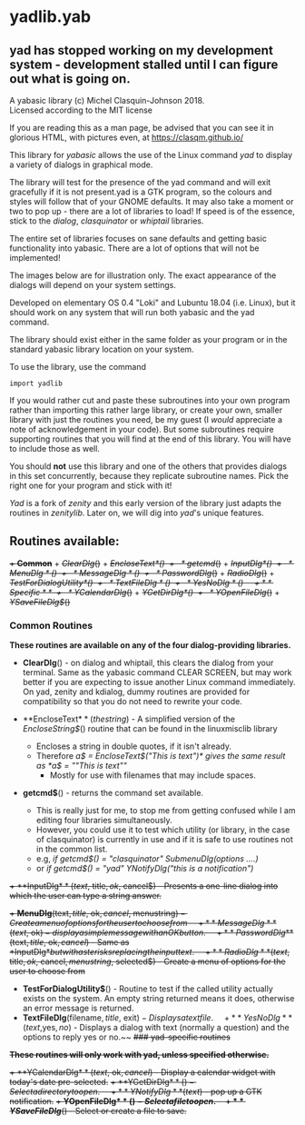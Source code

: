 # yadlib.yab

## yad has stopped working on my development system - development stalled until I can figure out what is going on.

A yabasic library (c) Michel Clasquin-Johnson 2018.  
Licensed according to the MIT license

If you are reading this as a man page, be advised that you can see it in glorious HTML, with pictures even, at https://clasqm.github.io/

This library for *yabasic* allows the use of the Linux command *yad* to display a variety of dialogs in graphical mode.

The library will test for the presence of the yad command and will exit gracefully if it is not present.yad is a GTK program, so the colours and styles will follow that of your GNOME defaults. It may also take a moment or two to pop up - there are a lot of libraries to load! If speed is of the essence, stick to the *dialog*, *clasquinator* or *whiptail* libraries.

The entire set of libraries focuses on sane defaults and getting basic functionality into yabasic. There are a lot of options that will not be implemented!

The images below are for illustration only. The exact appearance of the dialogs will depend on your system settings.

Developed on elementary OS 0.4 "Loki" and Lubuntu 18.04 (i.e. Linux), but it should work on any system that will run both yabasic and the yad command.

The library should exist either in the same folder as your program or in the standard yabasic library location on your system.

To use the library, use the command

    import yadlib

If you would rather cut and paste these subroutines into your own program rather than importing this rather large library, or create your own, smaller library with just the routines you need, be my guest (I *would* appreciate a note of acknowledgement in your code). But some subroutines require supporting routines that you will find at the end of this library. You will have to include those as well.

You should **not** use this library and one of the others that provides dialogs in this set concurrently, because they replicate subroutine names. Pick the right one for your program and stick with it!

*Yad* is a fork of *zenity* and this early version of the library just adapts the routines in *zenitylib*. Later on, we will dig into *yad*'s unique features.

## Routines available:
~~+ **Common**~~
    + ~~*ClearDlg*()~~
    + ~~*EncloseText$*()~~
    + ~~*getcmd$*()~~
    + ~~*InputDlg$*()~~
    + ~~*MenuDlg*()~~
    + ~~*MessageDlg*()~~
    + ~~*PasswordDlg$*()~~
    + ~~*RadioDlg*()~~
    + ~~*TestForDialogUtility$*()~~
    + ~~*TextFileDlg*()~~
    + ~~*YesNoDlg*()~~
~~+ **Specific**~~
    + ~~*YCalendarDlg$*()~~
    + ~~*YGetDirDlg$*()~~
    + ~~*YOpenFileDlg$*()~~
    + ~~*YSaveFileDlg$*()~~

### Common Routines

**These routines are available on any of the four dialog-providing libraries.**

+ **ClearDlg**() - on dialog and whiptail, this clears the dialog from your terminal. Same as the yabasic command CLEAR SCREEN, but may work better if you are expecting to issue another Linux command immediately. On yad, zenity and kdialog, dummy routines are provided for compatibility so that you do not need to rewrite your code.

+ **EncloseText$**(thestring$) - A simplified version of the *EncloseString$*() routine that can be found in the linuxmisclib library
    + Encloses a string in double quotes, if it isn't already.
    + Therefore *a$ = EncloseText$("This is text")* gives the same result as *a$ = "\"This is text\""*
        + Mostly for use with filenames that may include spaces.

+ **getcmd$**() - returns the command set available.
    + This is really just for me, to stop me from getting confused while I am editing four libraries simultaneously.
     + However, you could use it to test which utility (or library, in the case of clasquinator) is currently in use and if it is safe to use routines not in the common list.
    + e.g, *if getcmd$() = "clasquinator" SubmenuDlg(options ....)*
    + or  *if getcmd$() = "yad" YNotifyDlg("this is a notification")*

~~+ **InputDlg$**(text$, title$, ok$, cancel$) - Presents a one-line dialog into which the user can type a string answer.~~
 
~~+ **MenuDlg**(text$, title$, ok$, cancel$, menustring$) - Create a menu of options for the user to choose from~~ 
~~+ **MessageDlg**(text$, ok$) - display a simple message with an OK button.~~ 
~~+ **PasswordDlg$**(text$, title$, ok$, cancel$) - Same as *InputDlg$* but with asterisks replacing the input text.~~
~~+ **RadioDlg**(text$, title$, ok$, cancel$, menustring$, selected$) - Create a menu of options for the user to choose from~~
+ **TestForDialogUtility\$**\(\) - Routine to test if the called utility actually exists on the system. An empty string returned means it does, otherwise an error message is returned.
+ **TextFileDlg**(filename$, title$, exit$) - Displays a text file.~~
~~+ **YesNoDlg**(text$,yes$, no$) - Displays a dialog with text (normally a question) and the options to reply yes or no.~~
~~### yad-specific routines~~
 
~~**These routines will only work with yad, unless specified otherwise.**~~
 
~~+ **YCalendarDlg$**(text$, ok$, cancel$) - Display a calendar widget with today's date pre-selected.~~
 ~~+ **YGetDirDlg$**() - Select a directory to open.~~
~~+ **YNotifyDlg**(text$) - pop up a GTK notification.~~
~~+ **YOpenFileDlg$**() - Select a file to open.~~
~~+ **YSaveFileDlg$**() - Select or create a file to save.~~
